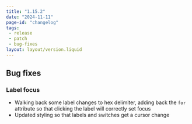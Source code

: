 ```yaml
---
title: "1.15.2"
date: "2024-11-11"
page-id: "changelog"
tags: 
 - release
 - patch
 - bug-fixes
layout: layout/version.liquid
---
```

## Bug fixes
### Label focus
- Walking back some label changes to hex delimiter, adding back the `for` attribute so that clicking the label will correctly set focus
- Updated styling so that labels and switches get a cursor change